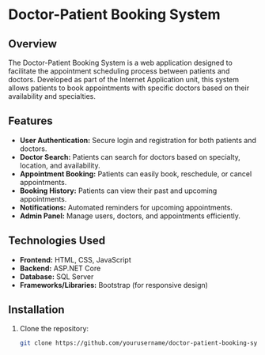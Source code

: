 # Doctor-Patient Booking System

## Overview

The Doctor-Patient Booking System is a web application designed to facilitate the appointment scheduling process between patients and doctors. Developed as part of the Internet Application unit, this system allows patients to book appointments with specific doctors based on their availability and specialties.

## Features

- **User Authentication:** Secure login and registration for both patients and doctors.
- **Doctor Search:** Patients can search for doctors based on specialty, location, and availability.
- **Appointment Booking:** Patients can easily book, reschedule, or cancel appointments.
- **Booking History:** Patients can view their past and upcoming appointments.
- **Notifications:** Automated reminders for upcoming appointments.
- **Admin Panel:** Manage users, doctors, and appointments efficiently.

## Technologies Used

- **Frontend:** HTML, CSS, JavaScript
- **Backend:** ASP.NET Core
- **Database:** SQL Server
- **Frameworks/Libraries:** Bootstrap (for responsive design)

## Installation

1. Clone the repository:
   ```bash
   git clone https://github.com/yourusername/doctor-patient-booking-system.git

   
